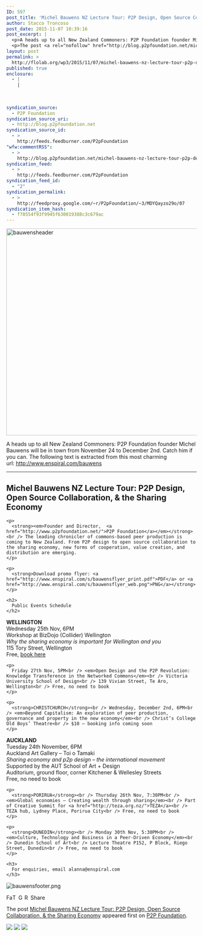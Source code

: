 ```yaml
---
ID: 597
post_title: 'Michel Bauwens NZ Lecture Tour: P2P Design, Open Source Collaboration, &amp; the Sharing Economy'
author: Stacco Troncoso
post_date: 2015-11-07 10:39:16
post_excerpt: |
  <p>A heads up to all New Zealand Commoners: P2P Foundation founder Michel Bauwens will be in town from November 24 to December 2nd. Catch him if you can. The following text is extracted from this most charming url:&nbsp;http://www.enspiral.com/bauwens Michel Bauwens NZ Lecture Tour: P2P Design, Open Source Collaboration, &amp; the Sharing Economy Founder and Director,&nbsp; [&hellip;]</p>
  <p>The post <a rel="nofollow" href="http://blog.p2pfoundation.net/michel-bauwens-nz-lecture-tour-p2p-design-open-source-collaboration-the-sharing-economy/2015/11/07">Michel Bauwens NZ Lecture Tour: P2P Design, Open Source Collaboration, &amp; the Sharing Economy</a> appeared first on <a rel="nofollow" href="http://blog.p2pfoundation.net/">P2P Foundation</a>.</p>
layout: post
permalink: >
  http://flolab.org/wp3/2015/11/07/michel-bauwens-nz-lecture-tour-p2p-design-open-source-collaboration-the-sharing-economy/
published: true
enclosure:
  - |
    |
        
        
        
syndication_source:
  - P2P Foundation
syndication_source_uri:
  - http://blog.p2pfoundation.net
syndication_source_id:
  - >
    http://feeds.feedburner.com/P2pFoundation
"wfw:commentRSS":
  - >
    http://blog.p2pfoundation.net/michel-bauwens-nz-lecture-tour-p2p-design-open-source-collaboration-the-sharing-economy/2015/11/07/feed
syndication_feed:
  - >
    http://feeds.feedburner.com/P2pFoundation
syndication_feed_id:
  - "2"
syndication_permalink:
  - >
    http://feedproxy.google.com/~r/P2pFoundation/~3/MDYQayzo29o/07
syndication_item_hash:
  - f70554f93f9945f630019388c3c679ac
---
```

<img class="aligncenter size-full wp-image-52651" src="http://blog.p2pfoundation.net/wp-content/uploads/bauwensheader.png" alt="bauwensheader" width="1000" height="547" />

A heads up to all New Zealand Commoners: P2P Foundation founder Michel Bauwens will be in town from November 24 to December 2nd. Catch him if you can. The following text is extracted from this most charming url: <http://www.enspiral.com/bauwens>

* * *

<div id="block-e5ab3d731cb9522fcbbf" class="sqs-block html-block sqs-block-html">
  <div class="sqs-block-content">
    <h2>
      Michel Bauwens NZ Lecture Tour: P2P Design, Open Source Collaboration, & the Sharing Economy
    </h2>
    
    <p>
      <strong><em>Founder and Director,  <a href="http://www.p2pfoundation.net/">P2P Foundation</a></em></strong><br /> The leading chronicler of commons-based peer production is coming to New Zealand. From P2P design to open source collaboration to the sharing economy, new forms of cooperation, value creation, and distribution are emerging.
    </p>
    
    <p>
      <strong>Download promo flyer: <a href="http://www.enspiral.com/s/bauwensflyer_print.pdf">PDF</a> or <a href="http://www.enspiral.com/s/bauwensflyer_web.png">PNG</a></strong>
    </p>
    
    <h2>
      Public Events Schedule
    </h2>
  </div>
</div>

<div id="block-yui_3_17_2_3_1446499119054_11470" class="sqs-block html-block sqs-block-html sqs-col-6 span-6 float float-right">
  <div class="sqs-block-content">
    <p>
      <strong>WELLINGTON</strong><br /> Wednesday 25th Nov, 6PM<br /> Workshop at BizDojo (Collider) Wellington<br /> <em>Why the sharing economy is important for Wellington and you</em><br /> 115 Tory Street, Wellington<br /> Free, <a href="https://www.eventbrite.co.nz/e/why-the-sharing-economy-is-important-for-wellington-and-you-tickets-19373109492">book here</a>
    </p>
    
    <p>
      Friday 27th Nov, 5PM<br /> <em>Open Design and the P2P Revolution: Knowledge Transference in the Networked Commons</em><br /> Victoria University School of Design<br /> 139 Vivian Street, Te Aro, Wellington<br /> Free, no need to book
    </p>
    
    <p>
      <strong>CHRISTCHURCH</strong><br /> Wednesday, December 2nd, 6PM<br /> <em>Beyond Capitalism: An exploration of peer production, governance and property in the new economy</em><br /> Christ’s College Old Boys’ Theatre<br /> $10 – booking info coming soon
    </p>
  </div>
</div>

<div id="block-yui_3_17_2_3_1446499119054_11587" class="sqs-block html-block sqs-block-html">
  <div class="sqs-block-content">
    <p>
      <strong>AUCKLAND</strong><br /> Tuesday 24th November, 6PM<br /> Auckland Art Gallery – Toi o Tamaki<br /> <em>Sharing economy and p2p design – the international movement</em><br /> Supported by the AUT School of Art + Design<br /> Auditorium, ground floor, corner Kitchener & Wellesley Streets<br /> Free, no need to book
    </p>
    
    <p>
      <strong>PORIRUA</strong><br /> Thursday 26th Nov, 7:30PM<br /> <em>Global economies – Creating wealth through sharing</em><br /> Part of Creative Summit for <a href="http://teza.org.nz/">TEZA</a><br /> TEZA hub, Lydney Place, Porirua City<br /> Free, no need to book
    </p>
    
    <p>
      <strong>DUNEDIN</strong><br /> Monday 30th Nov, 5:30PM<br /> <em>Culture, Technology and Business in a Peer-Driven Economy</em><br /> Dunedin School of Art<br /> Lecture Theatre P152, P Block, Riego Street, Dunedin<br /> Free, no need to book
    </p>
    
    <h3>
      For enquiries, email alanna@enspiral.com
    </h3>
  </div>
</div>

<div id="block-yui_3_17_2_3_1446499119054_9495" class="sqs-block image-block sqs-block-image">
  <div id="yui_3_17_2_1_1446538977943_190" class="sqs-block-content">
    <div id="yui_3_17_2_1_1446538977943_189" class="image-block-outer-wrapper layout-caption-below ">
      <div id="yui_3_17_2_1_1446538977943_188" class="intrinsic">
        <div id="yui_3_17_2_1_1446538977943_187" class="image-block-wrapper has-aspect-ratio">
          <img class="thumb-image loaded" src="http://static1.squarespace.com/static/5169f4a1e4b0fdc6c23ef665/t/5637d5c2e4b0bfe52ae54dd7/1446499780173/bauwensfooter.png?format=1000w" alt="bauwensfooter.png" />
        </div>
      </div>
    </div>
  </div>
</div>

<div id="block-yui_3_17_2_3_1446499119054_9712" class="sqs-block html-block sqs-block-html">
</div>

<a class="a2a_button_facebook" href="http://www.addtoany.com/add_to/facebook?linkurl=http%3A%2F%2Fblog.p2pfoundation.net%2Fmichel-bauwens-nz-lecture-tour-p2p-design-open-source-collaboration-the-sharing-economy%2F2015%2F11%2F07&linkname=Michel%20Bauwens%20NZ%20Lecture%20Tour%3A%20P2P%20Design%2C%20Open%20Source%20Collaboration%2C%20%26%20the%20Sharing%20Economy" title="Facebook" rel="nofollow"><img src="http://blog.p2pfoundation.net/wp-content/plugins/add-to-any/icons/facebook.png" width="16" height="16" alt="Facebook" /></a><a class="a2a_button_twitter" href="http://www.addtoany.com/add_to/twitter?linkurl=http%3A%2F%2Fblog.p2pfoundation.net%2Fmichel-bauwens-nz-lecture-tour-p2p-design-open-source-collaboration-the-sharing-economy%2F2015%2F11%2F07&linkname=Michel%20Bauwens%20NZ%20Lecture%20Tour%3A%20P2P%20Design%2C%20Open%20Source%20Collaboration%2C%20%26%20the%20Sharing%20Economy" title="Twitter" rel="nofollow"><img src="http://blog.p2pfoundation.net/wp-content/plugins/add-to-any/icons/twitter.png" width="16" height="16" alt="Twitter" /></a><a class="a2a_button_google_plus" href="http://www.addtoany.com/add_to/google_plus?linkurl=http%3A%2F%2Fblog.p2pfoundation.net%2Fmichel-bauwens-nz-lecture-tour-p2p-design-open-source-collaboration-the-sharing-economy%2F2015%2F11%2F07&linkname=Michel%20Bauwens%20NZ%20Lecture%20Tour%3A%20P2P%20Design%2C%20Open%20Source%20Collaboration%2C%20%26%20the%20Sharing%20Economy" title="Google+" rel="nofollow"><img src="http://blog.p2pfoundation.net/wp-content/plugins/add-to-any/icons/google_plus.png" width="16" height="16" alt="Google+" /></a><a class="a2a_button_reddit" href="http://www.addtoany.com/add_to/reddit?linkurl=http%3A%2F%2Fblog.p2pfoundation.net%2Fmichel-bauwens-nz-lecture-tour-p2p-design-open-source-collaboration-the-sharing-economy%2F2015%2F11%2F07&linkname=Michel%20Bauwens%20NZ%20Lecture%20Tour%3A%20P2P%20Design%2C%20Open%20Source%20Collaboration%2C%20%26%20the%20Sharing%20Economy" title="Reddit" rel="nofollow"><img src="http://blog.p2pfoundation.net/wp-content/plugins/add-to-any/icons/reddit.png" width="16" height="16" alt="Reddit" /></a><a class="a2a_dd a2a_target addtoany_share_save" href="https://www.addtoany.com/share#url=http%3A%2F%2Fblog.p2pfoundation.net%2Fmichel-bauwens-nz-lecture-tour-p2p-design-open-source-collaboration-the-sharing-economy%2F2015%2F11%2F07&title=Michel%20Bauwens%20NZ%20Lecture%20Tour%3A%20P2P%20Design%2C%20Open%20Source%20Collaboration%2C%20%26%20the%20Sharing%20Economy" id="wpa2a_4"><img src="http://blog.p2pfoundation.net/wp-content/plugins/add-to-any/share_save_120_16.png" width="120" height="16" alt="Share" /></a>

The post <a rel="nofollow" href="http://blog.p2pfoundation.net/michel-bauwens-nz-lecture-tour-p2p-design-open-source-collaboration-the-sharing-economy/2015/11/07">Michel Bauwens NZ Lecture Tour: P2P Design, Open Source Collaboration, & the Sharing Economy</a> appeared first on <a rel="nofollow" href="http://blog.p2pfoundation.net/">P2P Foundation</a>.

<div class="feedflare">
  <a href="http://feeds.feedburner.com/~ff/P2pFoundation?a=MDYQayzo29o:ckeatuECnRE:7Q72WNTAKBA"><img src="http://feeds.feedburner.com/~ff/P2pFoundation?d=7Q72WNTAKBA" border="0" /></img></a> <a href="http://feeds.feedburner.com/~ff/P2pFoundation?a=MDYQayzo29o:ckeatuECnRE:D7DqB2pKExk"><img src="http://feeds.feedburner.com/~ff/P2pFoundation?i=MDYQayzo29o:ckeatuECnRE:D7DqB2pKExk" border="0" /></img></a> <a href="http://feeds.feedburner.com/~ff/P2pFoundation?a=MDYQayzo29o:ckeatuECnRE:2mJPEYqXBVI"><img src="http://feeds.feedburner.com/~ff/P2pFoundation?d=2mJPEYqXBVI" border="0" /></img></a>
</div>

<img src="http://feeds.feedburner.com/~r/P2pFoundation/~4/MDYQayzo29o" height="1" width="1" alt="" />